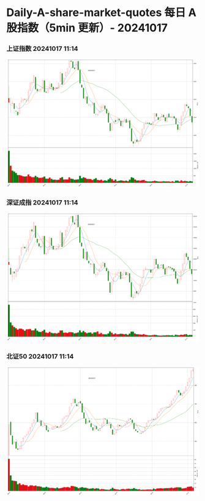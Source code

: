 
# Daily-A-share-market-quotes 每日 A 股指数（5min 更新）- 20241017

### 上证指数 20241017 11:14
![](./fig/2024/10/20241017-sh000001.png)

### 深证成指 20241017 11:14
![](./fig/2024/10/20241017-sz399001.png)

### 北证50 20241017 11:14
![](./fig/2024/10/20241017-bj899050.png)
